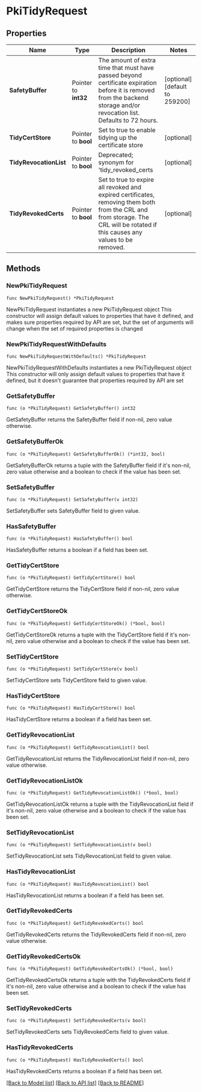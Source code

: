 # PkiTidyRequest

## Properties

Name | Type | Description | Notes
------------ | ------------- | ------------- | -------------
**SafetyBuffer** | Pointer to **int32** | The amount of extra time that must have passed beyond certificate expiration before it is removed from the backend storage and/or revocation list. Defaults to 72 hours. | [optional] [default to 259200]
**TidyCertStore** | Pointer to **bool** | Set to true to enable tidying up the certificate store | [optional] 
**TidyRevocationList** | Pointer to **bool** | Deprecated; synonym for &#39;tidy_revoked_certs | [optional] 
**TidyRevokedCerts** | Pointer to **bool** | Set to true to expire all revoked and expired certificates, removing them both from the CRL and from storage. The CRL will be rotated if this causes any values to be removed. | [optional] 

## Methods

### NewPkiTidyRequest

`func NewPkiTidyRequest() *PkiTidyRequest`

NewPkiTidyRequest instantiates a new PkiTidyRequest object
This constructor will assign default values to properties that have it defined,
and makes sure properties required by API are set, but the set of arguments
will change when the set of required properties is changed

### NewPkiTidyRequestWithDefaults

`func NewPkiTidyRequestWithDefaults() *PkiTidyRequest`

NewPkiTidyRequestWithDefaults instantiates a new PkiTidyRequest object
This constructor will only assign default values to properties that have it defined,
but it doesn't guarantee that properties required by API are set

### GetSafetyBuffer

`func (o *PkiTidyRequest) GetSafetyBuffer() int32`

GetSafetyBuffer returns the SafetyBuffer field if non-nil, zero value otherwise.

### GetSafetyBufferOk

`func (o *PkiTidyRequest) GetSafetyBufferOk() (*int32, bool)`

GetSafetyBufferOk returns a tuple with the SafetyBuffer field if it's non-nil, zero value otherwise
and a boolean to check if the value has been set.

### SetSafetyBuffer

`func (o *PkiTidyRequest) SetSafetyBuffer(v int32)`

SetSafetyBuffer sets SafetyBuffer field to given value.

### HasSafetyBuffer

`func (o *PkiTidyRequest) HasSafetyBuffer() bool`

HasSafetyBuffer returns a boolean if a field has been set.

### GetTidyCertStore

`func (o *PkiTidyRequest) GetTidyCertStore() bool`

GetTidyCertStore returns the TidyCertStore field if non-nil, zero value otherwise.

### GetTidyCertStoreOk

`func (o *PkiTidyRequest) GetTidyCertStoreOk() (*bool, bool)`

GetTidyCertStoreOk returns a tuple with the TidyCertStore field if it's non-nil, zero value otherwise
and a boolean to check if the value has been set.

### SetTidyCertStore

`func (o *PkiTidyRequest) SetTidyCertStore(v bool)`

SetTidyCertStore sets TidyCertStore field to given value.

### HasTidyCertStore

`func (o *PkiTidyRequest) HasTidyCertStore() bool`

HasTidyCertStore returns a boolean if a field has been set.

### GetTidyRevocationList

`func (o *PkiTidyRequest) GetTidyRevocationList() bool`

GetTidyRevocationList returns the TidyRevocationList field if non-nil, zero value otherwise.

### GetTidyRevocationListOk

`func (o *PkiTidyRequest) GetTidyRevocationListOk() (*bool, bool)`

GetTidyRevocationListOk returns a tuple with the TidyRevocationList field if it's non-nil, zero value otherwise
and a boolean to check if the value has been set.

### SetTidyRevocationList

`func (o *PkiTidyRequest) SetTidyRevocationList(v bool)`

SetTidyRevocationList sets TidyRevocationList field to given value.

### HasTidyRevocationList

`func (o *PkiTidyRequest) HasTidyRevocationList() bool`

HasTidyRevocationList returns a boolean if a field has been set.

### GetTidyRevokedCerts

`func (o *PkiTidyRequest) GetTidyRevokedCerts() bool`

GetTidyRevokedCerts returns the TidyRevokedCerts field if non-nil, zero value otherwise.

### GetTidyRevokedCertsOk

`func (o *PkiTidyRequest) GetTidyRevokedCertsOk() (*bool, bool)`

GetTidyRevokedCertsOk returns a tuple with the TidyRevokedCerts field if it's non-nil, zero value otherwise
and a boolean to check if the value has been set.

### SetTidyRevokedCerts

`func (o *PkiTidyRequest) SetTidyRevokedCerts(v bool)`

SetTidyRevokedCerts sets TidyRevokedCerts field to given value.

### HasTidyRevokedCerts

`func (o *PkiTidyRequest) HasTidyRevokedCerts() bool`

HasTidyRevokedCerts returns a boolean if a field has been set.


[[Back to Model list]](../README.md#documentation-for-models) [[Back to API list]](../README.md#documentation-for-api-endpoints) [[Back to README]](../README.md)


